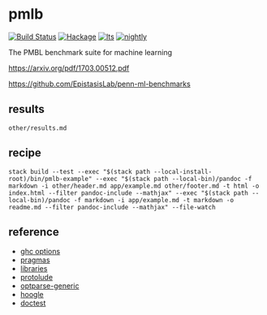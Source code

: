 pmlb
===

[![Build Status](https://travis-ci.org/tonyday567/pmlb.svg)](https://travis-ci.org/tonyday567/pmlb) [![Hackage](https://img.shields.io/hackage/v/pmlb.svg)](https://hackage.haskell.org/package/pmlb) [![lts](https://www.stackage.org/package/pmlb/badge/lts)](http://stackage.org/lts/package/pmlb) [![nightly](https://www.stackage.org/package/pmlb/badge/nightly)](http://stackage.org/nightly/package/pmlb) 

The PMBL benchmark suite for machine learning

https://arxiv.org/pdf/1703.00512.pdf

https://github.com/EpistasisLab/penn-ml-benchmarks




results
---

```include
other/results.md
```

recipe
---

```
stack build --test --exec "$(stack path --local-install-root)/bin/pmlb-example" --exec "$(stack path --local-bin)/pandoc -f markdown -i other/header.md app/example.md other/footer.md -t html -o index.html --filter pandoc-include --mathjax" --exec "$(stack path --local-bin)/pandoc -f markdown -i app/example.md -t markdown -o readme.md --filter pandoc-include --mathjax" --file-watch
```

reference
---

- [ghc options](https://downloads.haskell.org/~ghc/latest/docs/html/users_guide/flags.html#flag-reference)
- [pragmas](https://downloads.haskell.org/~ghc/latest/docs/html/users_guide/lang.html)
- [libraries](https://www.stackage.org/)
- [protolude](https://www.stackage.org/package/protolude)
- [optparse-generic](https://www.stackage.org/package/optparse-generic)
- [hoogle](https://www.stackage.org/package/hoogle)
- [doctest](https://www.stackage.org/package/doctest)
